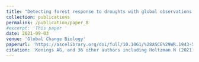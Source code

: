 ```yaml
---
title: "Detecting forest response to droughts with global observations of vegetation water content."
collection: publications
permalink: /publication/paper_8
#excerpt: 'This paper '
date: 2021-09-03
venue: 'Global Change Biology'
paperurl: 'https://ascelibrary.org/doi/full/10.1061/%28ASCE%29WR.1943-5452.0001493'
citation: 'Konings AG, and 36 other authors including Holtzman N (2021). Detecting forest response to droughts with global observations of vegetation water content. Global Change Biology.'
---
```

